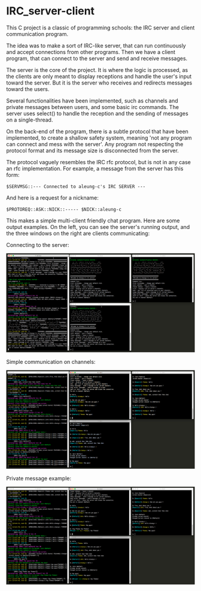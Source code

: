 # IRC_server-client

This C project is a classic of programming schools: the IRC server and client communication program.

The idea was to make a sort of IRC-like server, that can run continuously and accept connections from other programs.
Then we have a client program, that can connect to the server and send and receive messages.

The server is the core of the project. It is where the logic is processed, as the clients are only meant
to display receptions and handle the user's input toward the server.
But it is the server who receives and redirects messages toward the users.

Several functionalities have been implemented, such as channels and private messages between users, and some
basic irc commands.
The server uses select() to handle the reception and the sending of messages on a single-thread.

On the back-end of the program, there is a subtle protocol that have been implemented, to create a shallow safety system,
meaning 'not any program can connect and mess with the server'. Any program not respecting the protocol format
and its message size is disconnected from the server.

The protocol vaguely resembles the IRC rfc protocol, but is not in any case an rfc implementation. For example, a message from
the server has this form:

```
$SERVMSG::--- Connected to aleung-c's IRC SERVER ---
```

And here is a request for a nickname:

```
$PROTOREQ::ASK::NICK::----- $NICK::aleung-c
```

This makes a simple multi-client friendly chat program. Here are some output examples.
On the left, you can see the server's running output, and the three windows on the right are clients communicating:


Connecting to the server:

![Alt text](./screens/irc_1.png "irc screenshot 1")

Simple communication on channels:

![Alt text](./screens/irc_2.png "irc screenshot 2")

Private message example:

![Alt text](./screens/irc_3.png "irc screenshot 3")
